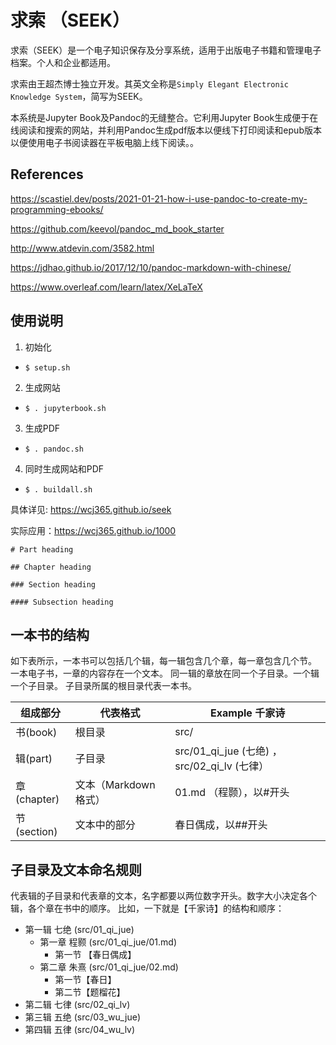 # 求索 （SEEK）

求索（SEEK）是一个电子知识保存及分享系统，适用于出版电子书籍和管理电子档案。个人和企业都适用。

求索由王超杰博士独立开发。其英文全称是`Simply Elegant Electronic Knowledge System`，简写为SEEK。

本系统是Jupyter Book及Pandoc的无缝整合。它利用Jupyter Book生成便于在线阅读和搜索的网站，并利用Pandoc生成pdf版本以便线下打印阅读和epub版本以便使用电子书阅读器在平板电脑上线下阅读。。

## References

https://scastiel.dev/posts/2021-01-21-how-i-use-pandoc-to-create-my-programming-ebooks/

https://github.com/keevol/pandoc_md_book_starter

http://www.atdevin.com/3582.html

https://jdhao.github.io/2017/12/10/pandoc-markdown-with-chinese/

https://www.overleaf.com/learn/latex/XeLaTeX

## 使用说明

1. 初始化 
  - `$ setup.sh`
2. 生成网站 
  - `$ . jupyterbook.sh`
3. 生成PDF 
  - `$ . pandoc.sh`
4. 同时生成网站和PDF 
  - `$ . buildall.sh`

具体详见:  https://wcj365.github.io/seek

实际应用：https://wcj365.github.io/1000

~~~
# Part heading

## Chapter heading

### Section heading

#### Subsection heading
~~~

## 一本书的结构

如下表所示，一本书可以包括几个辑，每一辑包含几个章，每一章包含几个节。
一本电子书，一章的内容存在一个文本。
同一辑的章放在同一个子目录。一个辑一个子目录。
子目录所属的根目录代表一本书。

组成部分      | 代表格式              | Example 千家诗
-------------| ---------------------|-----------------------------------------------
书(book)     | 根目录                | src/                                       |
辑(part)     | 子目录                | src/01_qi_jue (七绝) ，src/02_qi_lv (七律） |
章(chapter)  | 文本（Markdown格式）  | 01.md （程颢），以#开头                      |
节(section)  | 文本中的部分          | 春日偶成，以##开头                           |

## 子目录及文本命名规则

代表辑的子目录和代表章的文本，名字都要以两位数字开头。数字大小决定各个辑，各个章在书中的顺序。
比如，一下就是【千家诗】的结构和顺序：

- 第一辑 七绝 (src/01_qi_jue)
  - 第一章 程颢 (src/01_qi_jue/01.md)
    - 第一节 【春日偶成】
  - 第二章 朱熹 (src/01_qi_jue/02.md)
    - 第一节【春日】
    - 第二节【题榴花】
- 第二辑 七律 (src/02_qi_lv)
- 第三辑 五绝 (src/03_wu_jue)
- 第四辑 五律 (src/04_wu_lv)

